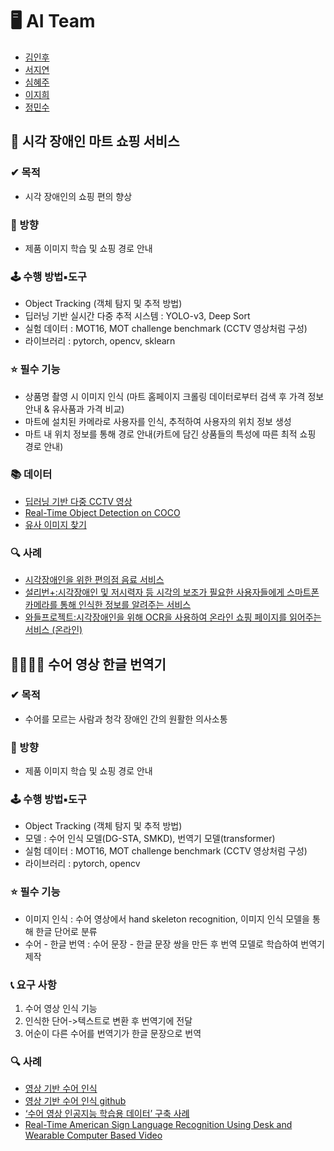 # 🖥 AI Team
- [김인후](https://github.com/InhuKim)
- [서지연](https://github.com/Yeony54)
- [심혜주](https://github.com/hjst0223)
- [이지희](https://github.com/2-Jihee)
- [정민수](https://github.com/yourms)

## 🛒 시각 장애인 마트 쇼핑 서비스
### ✔ 목적
- 시각 장애인의 쇼핑 편의 향상
### 📢 방향
- 제품 이미지 학습 및 쇼핑 경로 안내
### 🕹 수행 방법▪도구
- Object Tracking (객체 탐지 및 추적 방법)
- 딥러닝 기반 실시간 다중 추적 시스템 : YOLO-v3, Deep Sort
- 실험 데이터 : MOT16, MOT challenge benchmark (CCTV 영상처럼 구성)
- 라이브러리 : pytorch, opencv, sklearn
### ⭐ 필수 기능
- 상품명 촬영 시 이미지 인식 (마트 홈페이지 크롤링 데이터로부터 검색 후 가격 정보 안내 & 유사품과 가격 비교)
- 마트에 설치된 카메라로 사용자를 인식, 추적하여 사용자의 위치 정보 생성
- 마트 내 위치 정보를 통해 경로 안내(카트에 담긴 상품들의 특성에 따른 최적 쇼핑 경로 안내)
### 📚 데이터
- [딥러닝 기반 다중 CCTV 영상](https://drive.google.com/drive/folders/1el9kK4wgaiMzEMlfzqeQx6acoq703diP)
- [Real-Time Object Detection on COCO](https://paperswithcode.com/sota/real-time-object-detection-on-coco)
- [유사 이미지 찾기](https://velog.io/@chacha/Kaze-Keypoint-Matching-%EC%9C%A0%EC%82%AC-%EC%9D%B4%EB%AF%B8%EC%A7%80-%EC%B0%BE%EA%B8%B0)
### 🔍 사례
- [시각장애인을 위한 편의점 음료 서비스](https://github.com/se-ize/BeYerage)
- [설리번+:시각장애인 및 저시력자 등 시각의 보조가 필요한 사용자들에게 스마트폰 카메라를 통해 인식한 정보를 알려주는 서비스 ](https://www.mysullivan.org/)
- [와들프로젝트:시각장애인을 위해 OCR을 사용하여 온라인 쇼핑 페이지를 읽어주는 서비스 (온라인)](https://www.chosun.com/national/national_general/2021/06/15/B2NNB3S35NFHTEHSRJHUUZIICM/)

## 🙆‍♂️🧏‍♀️ 수어 영상 한글 번역기
### ✔ 목적
- 수어를 모르는 사람과 청각 장애인 간의 원활한 의사소통 
### 📢 방향
- 제품 이미지 학습 및 쇼핑 경로 안내
### 🕹 수행 방법▪도구
- Object Tracking (객체 탐지 및 추적 방법)
- 모델 : 수어 인식 모델(DG-STA, SMKD), 번역기 모델(transformer)
- 실험 데이터 : MOT16, MOT challenge benchmark (CCTV 영상처럼 구성)
- 라이브러리 : pytorch, opencv
### ⭐ 필수 기능
- 이미지 인식 : 수어 영상에서 hand skeleton recognition, 이미지 인식 모델을 통해 한글 단어로 분류
- 수어 - 한글 번역 : 수어 문장 - 한글 문장 쌍을 만든 후 번역 모델로 학습하여 번역기 제작
### 📞 요구 사항
1. 수어 영상 인식 기능
2. 인식한 단어->텍스트로 변환 후 번역기에 전달
3. 어순이 다른 수어를 번역기가 한글 문장으로 번역
### 🔍 사례
- [영상 기반 수어 인식](https://github.com/hthuwal/sign-language-gesture-recognition/blob/master/Final%20Report.pdf)
- [영상 기반 수어 인식 github](https://github.com/hthuwal/sign-language-gesture-recognition)
- [‘수어 영상 인공지능 학습용 데이터’ 구축 사례](https://blog.naver.com/testworks_mktg/222206817110)
- [Real-Time American Sign Language Recognition Using Desk and Wearable Computer Based Video](http://luthuli.cs.uiuc.edu/~daf/courses/Signals%20AI/Papers/HMMs/00735811.pdf)
